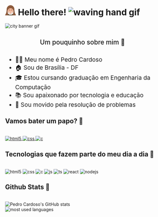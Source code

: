 <!-- Hello There Title -->
# <img width="35px" src="./assets/obiwan-icon.png" alt="obiwan icon"> Hello there! <img width="40px" src="https://c.tenor.com/SNL9_xhZl9oAAAAi/waving-hand-joypixels.gif" alt="waving hand gif" />
</h1>

<!-- Banner -->
<img src="https://i.pinimg.com/originals/fa/dc/b2/fadcb24075acb650de29f258af69d830.gif" alt="city banner gif" />

<!-- Sobre mim -->
<h2 style="text-align: center; margin: 2rem 0; font-weight: 500;">Um pouquinho sobre mim 👾</h2>
<ul style="font-size: 1.2rem">
    <li>🐱‍👤 Meu nome é Pedro Cardoso </li>
    <li>🏠 Sou de Brasília - DF </li>
    <li>🎓 Estou cursando graduação em Engenharia da Computação</li>
    <li>📚 Sou apaixonado por tecnologia e educação </li>
    <li>🚀 Sou movido pela resolução de problemas </li>
  </ul>

<!-- Redes sociais -->
## Vamos bater um papo? 👻
<br/>
<div style="display: inline-block">
    <a href="https://www.linkedin.com/in/pedroh-cardoso/" targer="_blank">
        <img align="center" alt="html5" src="https://img.shields.io/badge/LinkedIn-0077B5?style=for-the-badge&logo=linkedin&logoColor=white" />
    </a>
    <a href="mailto:phlc.dev@gmail.com" targer="_blank">
        <img align="center" alt="css" src="https://img.shields.io/badge/Gmail-D14836?style=for-the-badge&logo=gmail&logoColor=white" />
    </a>
    <a href="https://steamcommunity.com/id/ph-cardoso" targer="_blank">
        <img align="center" alt="c" src="https://img.shields.io/badge/Steam-000000?style=for-the-badge&logo=steam&logoColor=white" />
    </a>
</div>
<br/>

## Tecnologias que fazem parte do meu dia a dia 🚀
<br/>


<div style="display: inline-block;">
    <img align="center" alt="html5" src="https://img.shields.io/badge/HTML5-E34F26?style=for-the-badge&logo=html5&logoColor=white" />
    <img align="center" alt="css" src="https://img.shields.io/badge/CSS3-1572B6?style=for-the-badge&logo=css3&logoColor=white" />
    <img align="center" alt="c" src="https://img.shields.io/badge/C-00599C?style=for-the-badge&logo=c&logoColor=white" />
    <img align="center" alt="js" src="https://img.shields.io/badge/JavaScript-F7DF1E?style=for-the-badge&logo=javascript&logoColor=black" />
    <img align="center" alt="ts" src="https://img.shields.io/badge/TypeScript-007ACC?style=for-the-badge&logo=typescript&logoColor=white" />
    <img align="center" alt="react" src="https://img.shields.io/badge/React-20232A?style=for-the-badge&logo=react&logoColor=61DAFB" />
    <img align="center" alt="nodejs" src="https://img.shields.io/badge/Node.js-43853D?style=for-the-badge&logo=node.js&logoColor=white" />
</div>
<br/>

<!-- Sobre mim -->
## Github Stats 🔎

<br/>

<img width="400px" align="left" src="https://github-readme-stats.vercel.app/api?username=ph-cardoso&count_private=true&hide=stars,issues&show_icons=true&theme=dark" alt="Pedro Cardoso's GitHub stats"/>
<img width="400px" align="left" src="https://github-readme-stats.vercel.app/api/top-langs/?username=ph-cardoso&layout=compact&theme=dark" alt="most used languages"/>